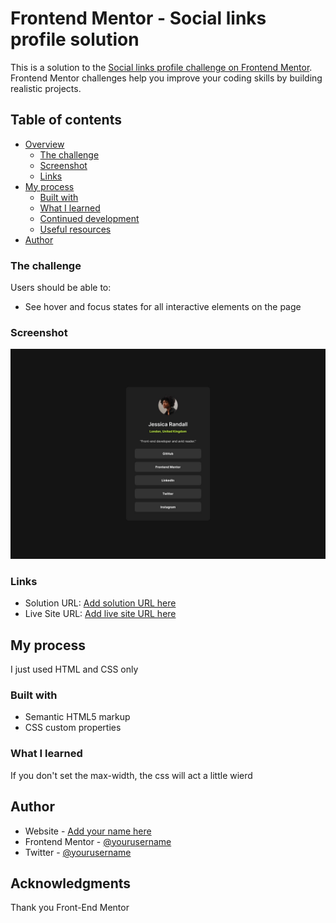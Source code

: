 # Frontend Mentor - Social links profile solution

This is a solution to the [Social links profile challenge on Frontend Mentor](https://www.frontendmentor.io/challenges/social-links-profile-UG32l9m6dQ). Frontend Mentor challenges help you improve your coding skills by building realistic projects. 

## Table of contents

- [Overview](#overview)
  - [The challenge](#the-challenge)
  - [Screenshot](#screenshot)
  - [Links](#links)
- [My process](#my-process)
  - [Built with](#built-with)
  - [What I learned](#what-i-learned)
  - [Continued development](#continued-development)
  - [Useful resources](#useful-resources)
- [Author](#author)


### The challenge

Users should be able to:

- See hover and focus states for all interactive elements on the page

### Screenshot

![](/assests/stylesheets/images/sociallinksprofile.jpg)


### Links

- Solution URL: [Add solution URL here](https://your-solution-url.com)
- Live Site URL: [Add live site URL here](https://vincinchristmas.github.io/SocialLinksProfile/)

## My process
I just used HTML and CSS only

### Built with

- Semantic HTML5 markup
- CSS custom properties




### What I learned

If you don't set the max-width, the css will act a little wierd



## Author

- Website - [Add your name here](https://vincinchristmas.github.io/VincinChristmasPortfolio/)
- Frontend Mentor - [@yourusername](https://www.frontendmentor.io/profile/VincinChristmas)
- Twitter - [@yourusername](https://x.com/vineo666)


## Acknowledgments

Thank you Front-End Mentor